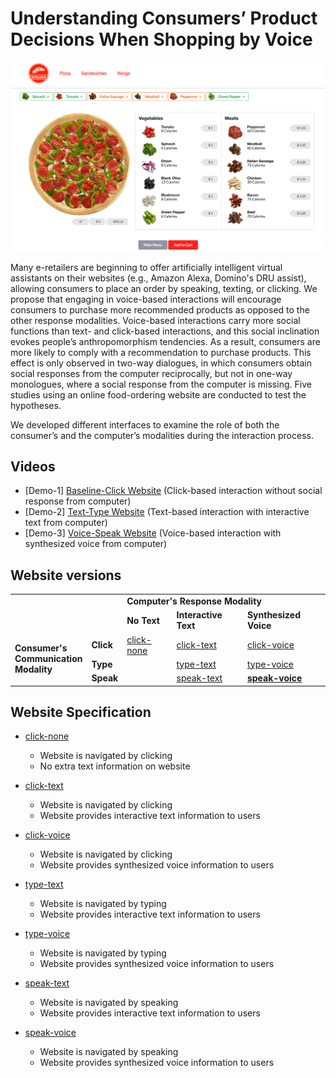 # Understanding Consumers’ Product Decisions When Shopping by Voice

<div class="row"> 
<div class="col-3"></div>
<div class="col-6"><span class="image fit"><img src="../images/voice-shopping.png" alt=""></span></div>
<div class="col-3"></div>
</div>

Many e-retailers are beginning to offer artificially intelligent virtual assistants on their websites (e.g., Amazon Alexa, Domino's DRU assist), allowing consumers to place an order by speaking, texting, or clicking. We propose that engaging in voice-based interactions will encourage consumers to purchase more recommended products as opposed to the other response modalities. Voice-based interactions carry more social functions than text- and click-based interactions, and this social inclination evokes people’s anthropomorphism tendencies. As a result, consumers are more likely to comply with a recommendation to purchase products. This effect is only observed in two-way dialogues, in which consumers obtain social responses from the computer reciprocally, but not in one-way monologues, where a social response from the computer is missing. Five studies using an online food-ordering website are conducted to test the hypotheses.

We developed different interfaces to examine the role of both the consumer’s and the computer’s modalities during the interaction process.

## Videos

- \[Demo-1\] [Baseline-Click Website](https://vimeo.com/334505702) (Click-based interaction without social response from computer) 
- \[Demo-2\] [Text-Type Website](https://vimeo.com/334506760) (Text-based interaction with interactive text from computer) 
- \[Demo-3\] [Voice-Speak Website](https://vimeo.com/334506829) (Voice-based interaction with synthesized voice from computer)


## Website versions

<table class="alt">
  <tr>
    <td colspan="2" rowspan="2"></td>
    <td colspan="4"><strong>Computer's Response Modality</td>
  </tr>
  <tr>
    <td><strong>No Text</strong></td>
    <td><strong>Interactive Text</strong></td>
    <td><strong>Synthesized Voice</strong></td>
  </tr>
  <tr>
    <td rowspan="3"><strong>Consumer's <br>Communication <br>Modality</strong></td>
    <td><strong>Click</strong></td>
    <td><a href="https://www.cs.drexel.edu/~jh3328/voice-shopping/?Experiment=BASELINE">click-none</a></td>
    <td><a href="https://www.cs.drexel.edu/~jh3328/voice-shopping/?Experiment=TEXT_CLICK_FREE"> click-text</a></td>
    <td><a href="https://www.cs.drexel.edu/~jh3328/voice-shopping/?Experiment=VOICE_CLICK_FREE"> click-voice</a></td>
  </tr>
  <tr>
    <td><strong>Type</strong></td>
    <td></td>
    <td><a href="https://www.cs.drexel.edu/~jh3328/voice-shopping/?Experiment=TEXT_TEXT_RIGID">type-text</a></td>
    <td><a href="https://www.cs.drexel.edu/~jh3328/voice-shopping/?Experiment=VOICE_CLICK_RIGID">type-voice</a></td>
  </tr>
  <tr>
    <td><strong>Speak</strong></td>
    <td></td>
    <td><a href="https://www.cs.drexel.edu/~jh3328/voice-shopping/?Experiment=TEXT_SPEAK_RIGID">speak-text</a></td>
    <td><a href="https://www.cs.drexel.edu/~jh3328/voice-shopping/?Experiment=VOICE_SPEAK_RIGID"><strong>speak-voice</strong></a></td>
  </tr>
</table>

## Website Specification

- [click-none](https://www.cs.drexel.edu/~jh3328/voice-shopping/?Experiment=BASELINE) 
    - Website is navigated by clicking 
    - No extra text information on website
- [click-text](https://www.cs.drexel.edu/~jh3328/voice-shopping/?Experiment=TEXT_CLICK_FREE)
    - Website is navigated by clicking 
    - Website provides interactive text information to users
- [click-voice](https://www.cs.drexel.edu/~jh3328/voice-shopping/?Experiment=VOICE_CLICK_FREE)
    - Website is navigated by clicking 
    - Website provides synthesized voice information to users


- [type-text](https://www.cs.drexel.edu/~jh3328/voice-shopping/?Experiment=TEXT_TEXT_RIGID)
    - Website is navigated by typing
    - Website provides interactive text information to users
- [type-voice](https://www.cs.drexel.edu/~jh3328/voice-shopping/?Experiment=VOICE_CLICK_RIGID)
    - Website is navigated by typing
    - Website provides synthesized voice information to users
    
    
- [speak-text](https://www.cs.drexel.edu/~jh3328/voice-shopping/?Experiment=TEXT_SPEAK_RIGID)
    - Website is navigated by speaking 
    - Website provides interactive text information to users
- [speak-voice](https://www.cs.drexel.edu/~jh3328/voice-shopping/?Experiment=VOICE_SPEAK_RIGID)
    - Website is navigated by speaking
    - Website provides synthesized voice information to users

